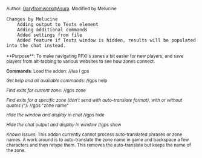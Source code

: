 <sup>Author: [Garyfromwork@Asura](https://github.com/garyfromwork/ffxi-windower/tree/master). Modified by Melucine</sup>

```
Changes by Melucine
    Adding output to Texts element
    Adding additional commands
    Added settings from file
    Added feature if Texts window is hidden, results will be populated into the chat instead.    
```


<sup>
**Purpose**: 
To make navigating FFXI's zones a bit easier for new players, and save players
from alt-tabbing to various websites to see how zones connect.

**Commands**:
Load the addon:
//lua l gps

*Get help and all available commands:*
//gps help

*Find exits for current zone:*
//gps zone

*Find exits for a specific zone (don't send with auto-translate format), with or without quotes ("):*
//gps "zone name" 

*Hide the window and display in chat*
//gps hide
        
*Hide the chat output and display in window*
//gps show

*Known Issues:*
This addon currently cannot process auto-translated phrases or zone names.
A work around is to auto-translate the zone name in game and backspace a few characters and then retype them.
This removes the auto-translate but keeps the name of the zone.</sup>
